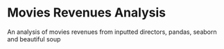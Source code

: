 # Movies Revenues Analysis
  An analysis of movies revenues from inputted directors, pandas, seaborn and beautiful soup
